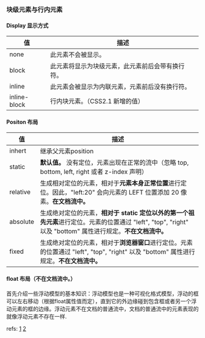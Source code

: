 ### 块级元素与行内元素

#### Display 显示方式
值 | 描述
------------  | -------------
none | 此元素不会被显示。
block	| 此元素将显示为块级元素，此元素前后会带有换行符。
inline |	此元素会被显示为内联元素，元素前后没有换行符。
inline-block	| 行内块元素。（CSS2.1 新增的值）


#### Positon 布局

值 | 描述
----| ----
inhert | 继承父元素position
static | **默认值。** 没有定位，元素出现在正常的流中（忽略 top, bottom, left, right 或者 z-index 声明）
relative | 生成相对定位的元素，相对于**元素本身正常位置**进行定位。因此，"left:20" 会向元素的 LEFT 位置添加 20 像素。**在文档流中。**
absolute | 生成绝对定位的元素，**相对于 static 定位以外的第一个祖先元素**进行定位。元素的位置通过 "left", "top", "right" 以及 "bottom" 属性进行规定。**不在文档流中。**
fixed | 生成绝对定位的元素，相对于**浏览器窗口**进行定位。元素的位置通过 "left", "top", "right" 以及 "bottom" 属性进行规定。**不在文档流中。**

#### float 布局（**不在文档流中。**）

首先介绍一些浮动模型的基本知识：浮动模型也是一种可视化格式模型，浮动的框可以左右移动（根据float属性值而定），直到它的外边缘碰到包含框或者另一个浮动元素的框的边缘。浮动元素不在文档的普通流中，文档的普通流中的元素表现的就像浮动元素不存在一样.

refs:
[1](http://www.cnblogs.com/dolphinX/archive/2012/10/13/2722501.html) 
[2](https://coolshell.cn/articles/6840.html)
